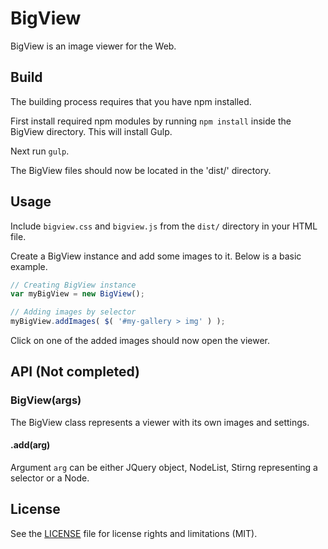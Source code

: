 # BigView

BigView is an image viewer for the Web.

## Build

The building process requires that you have npm installed.

First install required npm modules by running `npm install` inside the BigView directory. This will install Gulp.

Next run `gulp`.

The BigView files should now be located in the 'dist/' directory.

## Usage

Include `bigview.css` and `bigview.js` from the `dist/` directory in your HTML file.

Create a BigView instance and add some images to it. Below is a basic example.
```javascript
// Creating BigView instance
var myBigView = new BigView();

// Adding images by selector
myBigView.addImages( $( '#my-gallery > img' ) );
```
Click on one of the added images should now open the viewer.

## API (Not completed)

### BigView(args)

The BigView class represents a viewer with its own images and settings.

#### .add(arg)

Argument `arg` can be either JQuery object, NodeList, Stirng representing a selector or a Node.

## License

See the [LICENSE](LICENSE) file for license rights and limitations (MIT).
